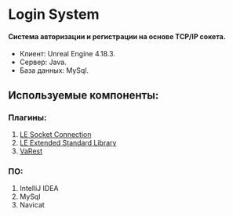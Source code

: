 # Login System

#### Система авторизации и регистрации на основе TCP/IP сокета.

* Клиент: Unreal Engine 4.18.3.
* Сервер: Java.
* База данных: MySql.

## Используемые компоненты:
### Плагины:
1. [LE Socket Connection](https://www.unrealengine.com/marketplace/low-entry-socket-connection "Платный")
2. [LE Extended Standard Library](https://www.unrealengine.com/marketplace/low-entry-extended-standard-library "Бесплатный")
3. [VaRest](https://www.unrealengine.com/marketplace/varest-plugin "Бесплатный")

### ПО: 
1. IntelliJ IDEA
2. MySql
3. Navicat
